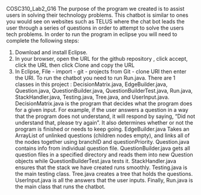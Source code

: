 COSC310_Lab2_G16
The purpose of the program we created is to assist users in solving their technology problems. This chatbot is similar to ones you would see on websites such as TELUS where the chat bot leads the user through a series of questions in order to attempt to solve the users tech problems. In order to run the program in eclipse you will need to complete the following steps:
1.	Download and install Eclipse.
2.	In your browser, open the URL for the github repository , click accept, click the URL then click Clone and copy the URL
3.	In Eclipse, File - import - git - projects from Git - clone URI then enter the URI.
To run the chatbot you need to run Run.java. There are 1 classes in this project : DecisionMatrix.java, EdgeBuilder.java, Question.java, QuestionBuilder.java, QuestionBuilderTest.java, Run.java, StackHandler.java, Testing.java, Tree.java, and UserInput.java. DecisionMatrix.java is the program that decides what the program does for a given input. For example, if the user answers a question in a way that the program does not understand, it will respond by saying, “Did not understand that, please try again”. It also determines whether or not the program is finished or needs to keep going. EdgeBuilder.java Takes an ArrayList of unlinked questions (children nodes empty), and links all of the nodes together using branchID and questionPriority. Question.java contains info from individual question file. QuestionBuilder.java gets all question files in a specified directory and reads them into new Question objects while QuestionBuilderTest.java tests it. StackHandler.java ensures that the stack we have created runs smoothly. Testing.java is the main testing class. Tree.java creates a tree that holds the questions. UserInput.java is all the answers that the user inputs. Finally, Run.java is the main class that runs the chatbot.
